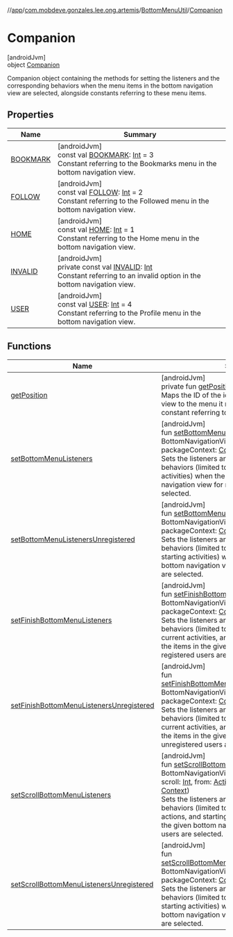 //[app](../../../../index.md)/[com.mobdeve.gonzales.lee.ong.artemis](../../index.md)/[BottomMenuUtil](../index.md)/[Companion](index.md)

# Companion

[androidJvm]\
object [Companion](index.md)

Companion object containing the methods for setting the listeners and the corresponding behaviors when the menu items in the bottom navigation view are selected, alongside constants referring to these menu items.

## Properties

| Name | Summary |
|---|---|
| [BOOKMARK](-b-o-o-k-m-a-r-k.md) | [androidJvm]<br>const val [BOOKMARK](-b-o-o-k-m-a-r-k.md): [Int](https://kotlinlang.org/api/latest/jvm/stdlib/kotlin/-int/index.html) = 3<br>Constant referring to the Bookmarks menu in the bottom navigation view. |
| [FOLLOW](-f-o-l-l-o-w.md) | [androidJvm]<br>const val [FOLLOW](-f-o-l-l-o-w.md): [Int](https://kotlinlang.org/api/latest/jvm/stdlib/kotlin/-int/index.html) = 2<br>Constant referring to the Followed menu in the bottom navigation view. |
| [HOME](-h-o-m-e.md) | [androidJvm]<br>const val [HOME](-h-o-m-e.md): [Int](https://kotlinlang.org/api/latest/jvm/stdlib/kotlin/-int/index.html) = 1<br>Constant referring to the Home menu in the bottom navigation view. |
| [INVALID](-i-n-v-a-l-i-d.md) | [androidJvm]<br>private const val [INVALID](-i-n-v-a-l-i-d.md): [Int](https://kotlinlang.org/api/latest/jvm/stdlib/kotlin/-int/index.html)<br>Constant referring to an invalid option in the bottom navigation view. |
| [USER](-u-s-e-r.md) | [androidJvm]<br>const val [USER](-u-s-e-r.md): [Int](https://kotlinlang.org/api/latest/jvm/stdlib/kotlin/-int/index.html) = 4<br>Constant referring to the Profile menu in the bottom navigation view. |

## Functions

| Name | Summary |
|---|---|
| [getPosition](get-position.md) | [androidJvm]<br>private fun [getPosition](get-position.md)(itemId: [Int](https://kotlinlang.org/api/latest/jvm/stdlib/kotlin/-int/index.html)): [Int](https://kotlinlang.org/api/latest/jvm/stdlib/kotlin/-int/index.html)<br>Maps the ID of the icon in the bottom navigation view to the menu it represents (technically, the constant referring to that menu). |
| [setBottomMenuListeners](set-bottom-menu-listeners.md) | [androidJvm]<br>fun [setBottomMenuListeners](set-bottom-menu-listeners.md)(bnv: BottomNavigationView, from: [Activity](https://developer.android.com/reference/kotlin/android/app/Activity.html), packageContext: [Context](https://developer.android.com/reference/kotlin/android/content/Context.html))<br>Sets the listeners and defines the corresponding behaviors (limited to passing intents and starting activities) when the items in the given bottom navigation view for registered users are selected. |
| [setBottomMenuListenersUnregistered](set-bottom-menu-listeners-unregistered.md) | [androidJvm]<br>fun [setBottomMenuListenersUnregistered](set-bottom-menu-listeners-unregistered.md)(bnv: BottomNavigationView, from: [Activity](https://developer.android.com/reference/kotlin/android/app/Activity.html), packageContext: [Context](https://developer.android.com/reference/kotlin/android/content/Context.html))<br>Sets the listeners and defines the corresponding behaviors (limited to passing intents, and starting activities) when the items in the given bottom navigation view for unregistered users are selected. |
| [setFinishBottomMenuListeners](set-finish-bottom-menu-listeners.md) | [androidJvm]<br>fun [setFinishBottomMenuListeners](set-finish-bottom-menu-listeners.md)(bnv: BottomNavigationView, from: [Activity](https://developer.android.com/reference/kotlin/android/app/Activity.html), packageContext: [Context](https://developer.android.com/reference/kotlin/android/content/Context.html))<br>Sets the listeners and defines the corresponding behaviors (limited to passing intents, destroying current activities, and starting activities) when the items in the given bottom navigation view for registered users are selected. |
| [setFinishBottomMenuListenersUnregistered](set-finish-bottom-menu-listeners-unregistered.md) | [androidJvm]<br>fun [setFinishBottomMenuListenersUnregistered](set-finish-bottom-menu-listeners-unregistered.md)(bnv: BottomNavigationView, from: [Activity](https://developer.android.com/reference/kotlin/android/app/Activity.html), packageContext: [Context](https://developer.android.com/reference/kotlin/android/content/Context.html))<br>Sets the listeners and defines the corresponding behaviors (limited to passing intents, destroying current activities, and starting activities) when the items in the given bottom navigation view for unregistered users are selected. |
| [setScrollBottomMenuListeners](set-scroll-bottom-menu-listeners.md) | [androidJvm]<br>fun [setScrollBottomMenuListeners](set-scroll-bottom-menu-listeners.md)(bnv: BottomNavigationView, nsv: [NestedScrollView](https://developer.android.com/reference/kotlin/androidx/core/widget/NestedScrollView.html), scroll: [Int](https://kotlinlang.org/api/latest/jvm/stdlib/kotlin/-int/index.html), from: [Activity](https://developer.android.com/reference/kotlin/android/app/Activity.html), packageContext: [Context](https://developer.android.com/reference/kotlin/android/content/Context.html))<br>Sets the listeners and defines the corresponding behaviors (limited to passing intents, scrolling actions, and starting activities) when the items in the given bottom navigation view for registered users are selected. |
| [setScrollBottomMenuListenersUnregistered](set-scroll-bottom-menu-listeners-unregistered.md) | [androidJvm]<br>fun [setScrollBottomMenuListenersUnregistered](set-scroll-bottom-menu-listeners-unregistered.md)(bnv: BottomNavigationView, nsv: [NestedScrollView](https://developer.android.com/reference/kotlin/androidx/core/widget/NestedScrollView.html), packageContext: [Context](https://developer.android.com/reference/kotlin/android/content/Context.html))<br>Sets the listeners and defines the corresponding behaviors (limited to scrolling actions and starting activities) when the items in the given bottom navigation view for unregistered users are selected. |
